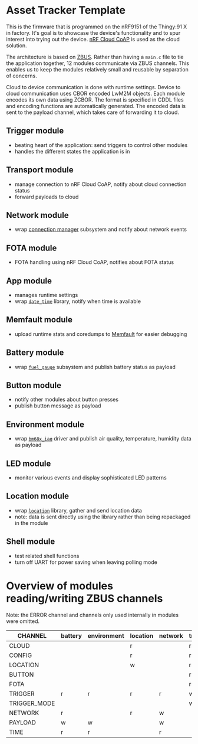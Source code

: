 # Asset Tracker Template

This is the firmware that is programmed on the nRF9151 of the Thingy:91 X in factory.
It's goal is to showcase the device's functionality and to spur interest into trying out the device.
[nRF Cloud CoAP](https://docs.nordicsemi.com/bundle/ncs-latest/page/nrf/libraries/networking/nrf_cloud_coap.html) is used as the cloud solution.

The architecture is based on [ZBUS](https://docs.zephyrproject.org/latest/services/zbus/index.html).
Rather than having a `main.c` file to tie the application together, 12 modules communicate via ZBUS channels.
This enables us to keep the modules relatively small and reusable by separation of concerns.

Cloud to device communication is done with runtime settings. Device to cloud communication uses CBOR encoded LwM2M objects. Each module encodes its own data using ZCBOR. The format is specified in CDDL files and encoding functions are automatically generated. The encoded data is sent to the payload channel, which takes care of forwarding it to cloud.

## Trigger module
* beating heart of the application: send triggers to control other modules
* handles the different states the application is in

## Transport module
* manage connection to nRF Cloud CoAP, notify about cloud connection status
* forward payloads to cloud

## Network module
* wrap [connection manager](https://docs.nordicsemi.com/bundle/ncs-latest/page/zephyr/connectivity/networking/conn_mgr/main.html) subsystem and notify about network events

## FOTA module
* FOTA handling using nRF Cloud CoAP, notifies about FOTA status

## App module
* manages runtime settings
* wrap [`date_time`](https://docs.nordicsemi.com/bundle/ncs-latest/page/nrf/libraries/others/date_time.html) library, notify when time is available

## Memfault module
* upload runtime stats and coredumps to [Memfault](https://memfault.com/) for easier debugging

## Battery module
* wrap [`fuel_gauge`](https://docs.nordicsemi.com/bundle/ncs-latest/page/zephyr/hardware/peripherals/fuel_gauge.html) subsystem and publish battery status as payload

## Button module
* notify other modules about button presses
* publish button message as payload

## Environment module
* wrap [`bm68x_iaq`](https://docs.nordicsemi.com/bundle/ncs-latest/page/nrf/drivers/bme68x_iaq.html) driver and publish air quality, temperature, humidity data as payload

## LED module
* monitor various events and display sophisticated LED patterns

## Location module
* wrap [`location`](https://docs.nordicsemi.com/bundle/ncs-latest/page/nrf/libraries/modem/location.html) library, gather and send location data
* note: data is sent directly using the library rather than being repackaged in the module

## Shell module
* test related shell functions
* turn off UART for power saving when leaving polling mode

# Overview of modules reading/writing ZBUS channels
Note: the ERROR channel and channels only used internally in modules were omitted.

| CHANNEL      | battery | environment | location | network | trigger | app | button | fota | led | memfault | shell | transport |
|--------------|---------|-------------|----------|---------|---------|-----|--------|------|-----|----------|-------|-----------|
| CLOUD        |         |             | r        |         | r       | r   |        | r    |     | r        |       | w         |
| CONFIG       |         |             | r        |         | r       | w   |        |      |     |          |       |           |
| LOCATION     |         |             | w        |         | r       |     |        |      | r   |          |       |           |
| BUTTON       |         |             |          |         | r       |     | w      |      |     |          | w     |           |
| FOTA         |         |             |          |         | r       |     |        | w    |     |          |       |           |
| TRIGGER      | r       | r           | r        | r       | w       |     |        |      |     |          |       |           |
| TRIGGER_MODE |         |             |          |         | w       |     |        |      | r   |          |       |           |
| NETWORK      | r       |             | r        | w       |         |     |        |      | r   |          |       | r         |
| PAYLOAD      | w       | w           |          | w       |         |     | w      |      |     |          |       | r         |
| TIME         | r       | r           |          | r       |         | w   |        |      | r   |          |       |           |

